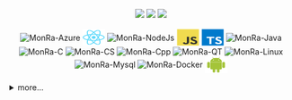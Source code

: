 <!--Hello
<h2><img src="https://emojis.slackmojis.com/emojis/images/1531849430/4246/blob-sunglasses.gif?1531849430" width="30"/> Hi 👋 , I'm MonRá! <img src="https://media.giphy.com/media/12oufCB0MyZ1Go/giphy.gif" width="50"></h2>
-->

<div>
  </p>
  <div align="center">
   <a href="https://www.facebook.com/ramon.chaib" target="_blank"><img src="https://img.shields.io/badge/-Facebook-%230077B5?style=for-the-badge&logo=facebook&logoColor=white" target="_blank"></a> 
  <a href="https://www.instagram.com/monrapps/" target="_blank"><img src="https://img.shields.io/badge/-Instagram-%23E4405F?style=for-the-badge&logo=instagram&logoColor=white" target="_blank"></a>
  <a href="https://www.linkedin.com/in/ramon-chaib-27007635/" target="_blank"><img src="https://img.shields.io/badge/-LinkedIn-%230077B5?style=for-the-badge&logo=linkedin&logoColor=white" target="_blank"></a>   
</div>
  
 <div style="display: inline_block" align="center"><br>
  <img align="center" alt="MonRa-Azure" height="30" width="40" src="https://cdn.jsdelivr.net/gh/devicons/devicon/icons/azure/azure-original.svg">
  <img align="center" alt="MonRa-React" height="30" width="40" src="https://raw.githubusercontent.com/devicons/devicon/master/icons/react/react-original.svg">
  <img align="center" alt="MonRa-NodeJs" height="30" width="40" src="https://cdn.jsdelivr.net/gh/devicons/devicon/icons/nodejs/nodejs-original.svg">
  <img align="center" alt="MonRa-Js" height="30" width="40" src="https://raw.githubusercontent.com/devicons/devicon/master/icons/javascript/javascript-original.svg">     <img align="center" alt="MonRa-Ts" height="30" width="40" src="https://raw.githubusercontent.com/devicons/devicon/master/icons/typescript/typescript-original.svg">
  <img align="center" alt="MonRa-Java" height="30" width="40" src="https://cdn.jsdelivr.net/gh/devicons/devicon/icons/java/java-original.svg">
  <img align="center" alt="MonRa-C" height="30" width="40" src="https://cdn.jsdelivr.net/gh/devicons/devicon/icons/c/c-original.svg">
  <img align="center" alt="MonRa-CS" height="30" width="40" src="https://cdn.jsdelivr.net/gh/devicons/devicon/icons/csharp/csharp-original.svg">
  <img align="center" alt="MonRa-Cpp" height="30" width="40" src="https://cdn.jsdelivr.net/gh/devicons/devicon/icons/cplusplus/cplusplus-original.svg">
  <img align="center" alt="MonRa-QT" height="30" width="40" src="https://cdn.jsdelivr.net/gh/devicons/devicon/icons/qt/qt-original.svg">
  <img align="center" alt="MonRa-Linux" height="30" width="40" src="https://cdn.jsdelivr.net/gh/devicons/devicon/icons/linux/linux-original.svg">
  <img align="center" alt="MonRa-Mysql" height="30" width="40" src="https://cdn.jsdelivr.net/gh/devicons/devicon/icons/mysql/mysql-original.svg">
  <img align="center" alt="MonRa-Docker" height="30" width="40" src="https://cdn.jsdelivr.net/gh/devicons/devicon/icons/docker/docker-original.svg">  
  <img align="center" alt="MonRa-Android" height="30" width="40" src="https://github.com/devicons/devicon/blob/master/icons/android/android-original.svg">
  
</div>
</a>

</br>
<!--
[![github activity graph](https://activity-graph.herokuapp.com/graph?username=monrapps&theme=chartreuse-dark)](https://github.com/monrapps/)
-->
<div>
<details>
      <summary>more...</summary>
      
<!--
### <img src="https://media.giphy.com/media/VgCDAzcKvsR6OM0uWg/giphy.gif" width="50"> A little more about me...  

```javascript
const monra = {
    pronouns: "He" | "Him",
    code: ["any"],
    askMeAbout: ["any"],
    technologies: {
        backEnd: {
            js: ["any"],
        },
        mobileApp: {
            native: ["Android Development"]
        },
        devOps: ["AWS", "Docker🐳", "Route53", "Nginx"],
        databases: ["mongo", "MySql", "sqlite"],
        misc: ["Firebase", "Socket.IO", "selenium", "open-cv", "php", "SuiteApp"]
    },
    architecture: ["Serverless Architecture", "Progressive web applications", "Single page applications"],
    currentFocus: "Building Robots to ease opertations",
    funFact: "There are two ways to write error-free programs; only the third one works"
};
```
-->

---
<!--START_SECTION:waka-->
![Code Time](http://img.shields.io/badge/Code%20Time-769%20hrs%207%20mins-blue)

![Profile Views](http://img.shields.io/badge/Profile%20Views-0-blue)

![Lines of code](https://img.shields.io/badge/From%20Hello%20World%20I%27ve%20Written-3.1%20million%20lines%20of%20code-blue)

**🐱 My GitHub Data** 

> 📦 40.8 kB Used in GitHub's Storage 
 > 
> 🏆 1,987 Contributions in the Year 2024
 > 
> 🚫 Not Opted to Hire
 > 
> 📜 24 Public Repositories 
 > 
> 🔑 18 Private Repositories 
 > 
**I'm an Early 🐤** 

```text
🌞 Morning                8597 commits        █████████░░░░░░░░░░░░░░░░   35.15 % 
🌆 Daytime                11588 commits       ████████████░░░░░░░░░░░░░   47.38 % 
🌃 Evening                3530 commits        ████░░░░░░░░░░░░░░░░░░░░░   14.43 % 
🌙 Night                  741 commits         █░░░░░░░░░░░░░░░░░░░░░░░░   03.03 % 
```
📅 **I'm Most Productive on Thursday** 

```text
Monday                   4645 commits        █████░░░░░░░░░░░░░░░░░░░░   18.99 % 
Tuesday                  4592 commits        █████░░░░░░░░░░░░░░░░░░░░   18.78 % 
Wednesday                4762 commits        █████░░░░░░░░░░░░░░░░░░░░   19.47 % 
Thursday                 5247 commits        █████░░░░░░░░░░░░░░░░░░░░   21.45 % 
Friday                   3231 commits        ███░░░░░░░░░░░░░░░░░░░░░░   13.21 % 
Saturday                 1189 commits        █░░░░░░░░░░░░░░░░░░░░░░░░   04.86 % 
Sunday                   790 commits         █░░░░░░░░░░░░░░░░░░░░░░░░   03.23 % 
```


📊 **This Week I Spent My Time On** 

```text
🕑︎ Time Zone: America/Sao_Paulo

💬 Programming Languages: 
TypeScript               4 hrs 54 mins       ██████████░░░░░░░░░░░░░░░   39.61 % 
C                        2 hrs 43 mins       █████░░░░░░░░░░░░░░░░░░░░   21.95 % 
Markdown                 2 hrs 34 mins       █████░░░░░░░░░░░░░░░░░░░░   20.71 % 
Other                    1 hr 2 mins         ██░░░░░░░░░░░░░░░░░░░░░░░   08.40 % 
Bash                     30 mins             █░░░░░░░░░░░░░░░░░░░░░░░░   04.14 % 

🔥 Editors: 
VS Code                  12 hrs 24 mins      █████████████████████████   100.00 % 

🐱‍💻 Projects: 
wlm-backend              4 hrs 44 mins       ██████████░░░░░░░░░░░░░░░   38.19 % 
Markdown                 3 hrs               ██████░░░░░░░░░░░░░░░░░░░   24.17 % 
wlm-esp32                2 hrs 49 mins       ██████░░░░░░░░░░░░░░░░░░░   22.74 % 
wlm-frontend             43 mins             █░░░░░░░░░░░░░░░░░░░░░░░░   05.80 % 
wlm-infra                36 mins             █░░░░░░░░░░░░░░░░░░░░░░░░   04.90 % 

💻 Operating System: 
Windows                  6 hrs 20 mins       █████████████░░░░░░░░░░░░   51.11 % 
WSL                      6 hrs 4 mins        ████████████░░░░░░░░░░░░░   48.89 % 
```

**I Mostly Code in C** 

```text
C                        9 repos             ████░░░░░░░░░░░░░░░░░░░░░   17.65 % 
C++                      8 repos             ████░░░░░░░░░░░░░░░░░░░░░   15.69 % 
HTML                     4 repos             ██░░░░░░░░░░░░░░░░░░░░░░░   07.84 % 
TypeScript               4 repos             ██░░░░░░░░░░░░░░░░░░░░░░░   07.84 % 
Python                   2 repos             █░░░░░░░░░░░░░░░░░░░░░░░░   03.92 % 
```



**Timeline**

![Lines of Code chart](https://raw.githubusercontent.com/monrapps/monrapps/master/assets/bar_graph.png)


 Last Updated on 31/08/2024 12:49:40 UTC
<!--END_SECTION:waka-->
